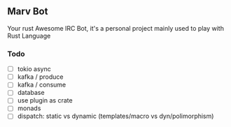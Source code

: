 ## Marv Bot

Your rust Awesome IRC Bot, it's a personal project mainly used to play with Rust Language

### Todo

- [ ] tokio async
- [ ] kafka / produce
- [ ] kafka / consume
- [ ] database
- [ ] use plugin as crate
- [ ] monads
- [ ] dispatch: static vs dynamic (templates/macro vs dyn/polimorphism)
